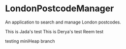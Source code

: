 # LondonPostcodeManager
 An application to search and manage London postcodes.

 This is Jada's test
 This is Derya's test
 Reem test
 
 testing miniHeap branch
 
 
